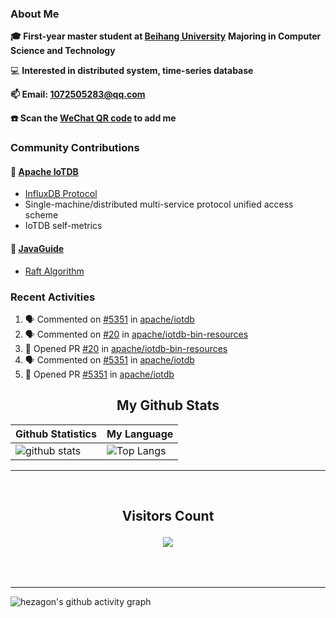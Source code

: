### About Me

**🎓 First-year master student at [Beihang University](https://www.buaa.edu.cn/)** **Majoring in Computer Science and Technology**

💻 **Interested in distributed system, time-series database**

**📫 Email: 1072505283@qq.com**

**☎️ Scan the [WeChat QR code](https://github.com/jun0315/jun0315/issues/1) to add me**

### Community Contributions

#### 🚀 [Apache IoTDB](https://github.com/apache/iotdb/pulls?q=+is%3Apr+author%3Ajun0315)

- [InfluxDB Protocol](https://iotdb.apache.org/zh/UserGuide/Master/API/InfluxDB-Protocol.html)
- Single-machine/distributed multi-service protocol unified access scheme
- IoTDB self-metrics

#### 🚀 [JavaGuide](https://github.com/Snailclimb/JavaGuide)

- [Raft Algorithm](https://javaguide.cn/distributed-system/theorem&algorithm&protocol/raft-algorithm/)

### Recent Activities
<!--START_SECTION:activity-->
1. 🗣 Commented on [#5351](https://github.com/apache/iotdb/issues/5351) in [apache/iotdb](https://github.com/apache/iotdb)
2. 🗣 Commented on [#20](https://github.com/apache/iotdb-bin-resources/issues/20) in [apache/iotdb-bin-resources](https://github.com/apache/iotdb-bin-resources)
3. 💪 Opened PR [#20](https://github.com/apache/iotdb-bin-resources/pull/20) in [apache/iotdb-bin-resources](https://github.com/apache/iotdb-bin-resources)
4. 🗣 Commented on [#5351](https://github.com/apache/iotdb/issues/5351) in [apache/iotdb](https://github.com/apache/iotdb)
5. 💪 Opened PR [#5351](https://github.com/apache/iotdb/pull/5351) in [apache/iotdb](https://github.com/apache/iotdb)
<!--END_SECTION:activity-->


<!-- START NEW SECTION -->
<p align="center">
 <h2 align="center">My Github Stats</h2>

| Github Statistics                                                                                           | My Language                                                                                                                 |
| ----------------------------------------------------------------------------------------------------------- | --------------------------------------------------------------------------------------------------------------------------- |
| ![github stats](https://github-readme-stats.vercel.app/api?username=jun0315&theme=dark&show_icons=true) | ![Top Langs](https://github-readme-stats.vercel.app/api/top-langs/?username=jun0315&hide=TeX&layout=compact&theme=dark) |

<hr>

<div align="center">
<br><h2 align="centre"><b>Visitors Count</b></p>  
<p align="center"><img align="center" src="https://profile-counter.glitch.me/{jun0315}/count.svg" /></p> 
<br></div>

<hr>

![hezagon's github activity graph](https://activity-graph.herokuapp.com/graph?username=jun0315&theme=react-dark)

